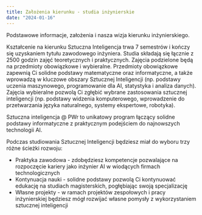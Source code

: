 ```yaml
---
title: Założenia kierunku - studia inżynierskie
date: "2024-01-16"
---
```


Podstawowe informacje, założenia i nasza wizja kierunku inżynierskiego.

<!--more-->

Kształcenie na kierunku Sztuczna Inteligencja trwa 7 semestrów i kończy się uzyskaniem tytułu zawodowego inżyniera. Studia składają się łącznie z 2500 godzin zajęć teoretycznych i praktycznych. Zajęcia podzielone będą na przedmioty obowiązkowe i wybieralne. Przedmioty obowiązkowe zapewnią Ci solidne podstawy matematyczne oraz informatyczne, a także wprowadzą w kluczowe obszary Sztucznej Inteligencji (np. podstawy uczenia maszynowego, programowanie dla AI, statystyka i analiza danych). Zajęcia wybieralne pozwolą Ci zgłębić wybrane zastosowania sztucznej inteligencji (np. podstawy widzenia komputerowego, wprowadzenie do przetwarzania języka naturalnego, systemy ekspertowe, robotyka).

Sztuczna inteligencja @ PWr to unikatowy program łączący solidne podstawy informatyczne z praktycznym podejściem do najnowszych technologii AI.

Podczas studiowania Sztucznej Inteligencji będziesz miał do wyboru trzy różne ścieżki rozwoju:
- Praktyka zawodowa - zdobędziesz kompetencje pozwalające na rozpoczęcie kariery jako inżynier AI w wiodących firmach technologicznych
- Kontynuacja nauki - solidne podstawy pozwolą Ci kontynuować edukację na studiach magisterskich, pogłębiając swoją specjalizację
- Własne projekty - w ramach projektów zespołowych i pracy inżynierskiej będziesz mógł rozwijać własne pomysły z wykorzystaniem sztucznej inteligencji